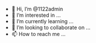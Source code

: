 - 👋 Hi, I’m @1122admin
- 👀 I’m interested in ...
- 🌱 I’m currently learning ...
- 💞️ I’m looking to collaborate on ...
- 📫 How to reach me ...

<!---
1122admin/1122admin is a ✨ special ✨ repository because its `README.md` (this file) appears on your GitHub profile.
You can click the Preview link to take a look at your changes.
--->
